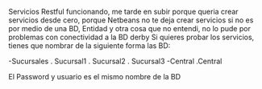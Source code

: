 Servicios Restful funcionando, me tarde en subir porque queria crear servicios desde cero, porque Netbeans no te deja crear servicios si no es por medio de una BD, Entidad y otra cosa que no entendi, no lo pude por problemas con conectividad a la BD derby
Si quieres probar los servicios, tienes que nombrar de la siguiente forma las BD:

-Sucursales
	. Sucursal1
	. Sucursal2
	. Sucursal3
-Central
	.Central

El Password y usuario es el mismo nombre de la BD


